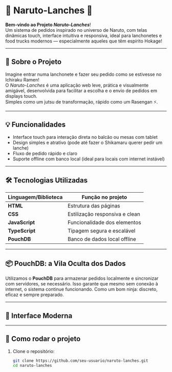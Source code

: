 # 🍥 Naruto-Lanches 🍜

**Bem-vindo ao Projeto _Naruto-Lanches_**!  
Um sistema de pedidos inspirado no universo de Naruto, com telas dinâmicas touch, interface intuitiva e responsiva, ideal para lanchonetes e food trucks modernos — especialmente aqueles que têm espírito Hokage!

---

## 📱 Sobre o Projeto

Imagine entrar numa lanchonete e fazer seu pedido como se estivesse no Ichiraku Ramen!  
O _Naruto-Lanches_ é uma aplicação web leve, prática e visualmente amigável, desenvolvida para facilitar a escolha e o envio de pedidos em displays touch.  
Simples como um jutsu de transformação, rápido como um Rasengan ⚡.

---

## 💡 Funcionalidades

- Interface touch para interação direta no balcão ou mesas com tablet
- Design simples e atrativo (pode até fazer o Shikamaru querer pedir um lanche)
- Fluxo de pedido rápido e claro
- Suporte offline com banco local (ideal para locais com internet instável)

---

## 🛠️ Tecnologias Utilizadas

| Linguagem/Biblioteca | Função no projeto               |
|----------------------|---------------------------------|
| **HTML**             | Estrutura das páginas           |
| **CSS**              | Estilização responsiva e clean  |
| **JavaScript**       | Funcionalidade dos elementos    |
| **TypeScript**       | Tipagem segura e escalável      |
| **PouchDB**          | Banco de dados local offline    |

---

## 📦 PouchDB: a Vila Oculta dos Dados

Utilizamos o **PouchDB** para armazenar pedidos localmente e sincronizar com servidores, se necessário. Isso garante que mesmo sem conexão à internet, o sistema continue funcionando. Como um bom ninja: discreto, eficaz e sempre preparado.

---

## 📸 Interface Moderna

---

## 🚀 Como rodar o projeto

1. Clone o repositório:
   ```bash
   git clone https://github.com/seu-usuario/naruto-lanches.git
   cd naruto-lanches


